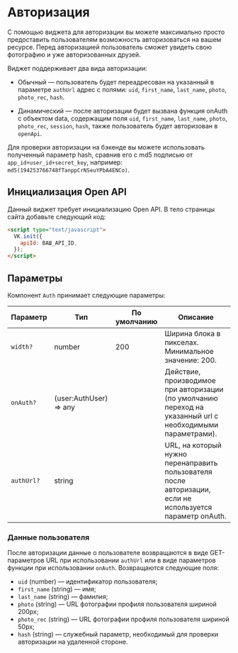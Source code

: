 # Авторизация

С помощью виджета для авторизации вы можете максимально просто предоставить
пользователям возможность авторизоваться на вашем ресурсе. Перед авторизацией
пользователь сможет увидеть свою фотографию и уже авторизованных друзей.

Виджет поддерживает два вида авторизации:

- Обычный — пользователь будет переадресован на указанный в параметре `authUrl`
  адрес с полями: `uid`, `first_name`, `last_name`, `photo`, `photo_rec`, `hash`.

- Динамический — после авторизации будет вызвана функция onAuth c объектом data,
  содержащим поля `uid`, `first_name`, `last_name`, `photo`, `photo_rec`,
  `session`, `hash`, также пользователь будет авторизован в `openApi`.

Для проверки авторизации на бэкенде вы можете использовать полученный параметр
hash, сравнив его с md5 подписью от `app_id+user_id+secret_key`, например:
`md5(194253766748fTanppCrNSeuYPbA4ENCo)`.

## Инициализация Open API

Данный виджет требует инициализацию Open API. В тело страницы сайта добавьте
следующий код:

```html
<script type="text/javascript">
  VK.init({
    apiId: ВАШ_API_ID,
  });
</script>
```

## Параметры

Компонент `Auth` принимает следующие параметры:

| Параметр   | Тип                    | По умолчанию | Описание                                                                                                   |
| ---------- | ---------------------- | ------------ | ---------------------------------------------------------------------------------------------------------- |
| `width?`   | number                 | 200          | Ширина блока в пикселах. Минимальное значение: 200.                                                        |
| `onAuth?`  | (user:AuthUser) => any |              | Действие, производимое при авторизации (по умолчанию переход на указанный url с необходимыми параметрами). |
| `authUrl?` | string                 |              | URL, на который нужно перенаправить пользователя после авторизации, если не используется параметр onAuth.  |

### Данные пользователя

После авторизации данные о пользователе возвращаются в виде GET-параметров URL
при использовании `authUrl` или в виде параметров функции при использовании
`onAuth`. Возвращаются следующие поля:

- `uid` (number) — идентификатор пользователя;
- `first_name` (string) — имя;
- `last_name` (string) — фамилия;
- `photo` (string) — URL фотографии профиля пользователя шириной 200px;
- `photo_rec` (string) — URL фотографии профиля пользователя шириной 50px;
- `hash` (string) — служебный параметр, необходимый для проверки авторизации
  на удаленной стороне.
